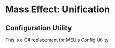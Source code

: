 # Mass Effect: Unification
## Configuration Utility

This is a C# replacement for MEU's Config Utility.
